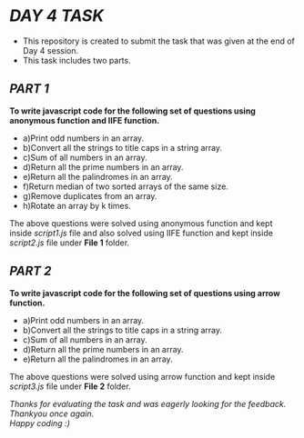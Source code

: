 # _DAY 4 TASK_
 * This repository is created to submit the task that was given at the end of Day 4 session.  
 * This task includes two parts.
     

## _PART 1_
**To write javascript code for the following set of questions using anonymous function and IIFE function.**  

* a)Print odd numbers in an array.  
* b)Convert all the strings to title caps in a string array.  
* c)Sum of all numbers in an array.  
* d)Return all the prime numbers in an array.  
* e)Return all the palindromes in an array.  
* f)Return median of two sorted arrays of the same size.
* g)Remove duplicates from an array.  
* h)Rotate an array by k times. 


The above questions were solved using anonymous function and kept inside _script1.js_ file  and also solved using IIFE function and kept inside _script2.js_ file under **File 1** folder.    

## _PART 2_
**To write javascript code for the following set of questions using arrow function.**  
* a)Print odd numbers in an array.  
* b)Convert all the strings to title caps in a string array.  
* c)Sum of all numbers in an array.  
* d)Return all the prime numbers in an array.  
* e)Return all the palindromes in an array. 



The above questions were solved using arrow function and kept inside _script3.js_ file under **File 2** folder.       

_Thanks for evaluating the task and was eagerly looking for the feedback. Thankyou once again.  
 Happy coding :)_
